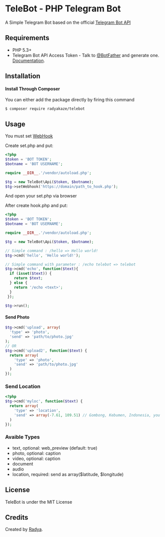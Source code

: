 # TeleBot - PHP Telegram Bot

A Simple Telegram Bot based on the official [Telegram Bot API](https://core.telegram.org/bots/api)

## Requirements
* PHP 5.3+
* Telegram Bot API Access Token - Talk to [@BotFather](http://telegram.me/BotFather) and generate one. [Documentation](https://core.telegram.org/bots#botfather).

## Installation

#### Install Through Composer

You can either add the package directly by firing this command

```cli
$ composer require radyakaze/telebot
```

## Usage
You must set [WebHook](https://core.telegram.org/bots/api#setwebhook)

Create set.php and put:
```php
<?php
$token = 'BOT TOKEN';
$botname = 'BOT USERNAME';

require __DIR__.'/vendor/autoload.php';

$tg = new TeleBot\Api($token, $botname);
$tg->setWebhook('https://domain/path_to_hook.php');
```
And open your set.php via browser

After create hook.php and put:
```php
<?php
$token = 'BOT TOKEN';
$botname = 'BOT USERNAME';

require __DIR__.'/vendor/autoload.php';

$tg = new TeleBot\Api($token, $botname);

// Simple command : /hello => Hello world!
$tg->cmd('hello', 'Hello world!');

// Simple command with parameter : /echo telebot => telebot
$tg->cmd('echo', function($text){
  if (isset($text)) {
    return $text;
  } else {
    return '/echo <text>';
  }
 });
 
$tg->run();
```

#### Send Photo
```php
$tg->cmd('upload', array(
  'type' => 'photo',
  'send' => 'path/to/photo.jpg'
);
// OR
$tg->cmd('upload2', function($text) {
  return array(
    'type' => 'photo',
    'send' => 'path/to/photo.jpg'
  )
});
```

### Send Location
```php
<?php
$tg->cmd('myloc', function($text) {
  return array(
    'type' => 'location',
    'send' => array(-7.61, 109.51) // Gombong, Kebumen, Indonesia, you can integrate with google maps api
  )
});
```

### Avaible Types
* text, optional: web_preview (default: true) 
* photo, optional: caption
* video, optional: caption
* document
* audio
* location, required: send as array($latitude, $longitude)


## License
TeleBot is under the MIT License

## Credits

Created by [Radya][1].

[0]: https://github.com/radya/telebot
[1]: mailto:radya.38@gmail.com